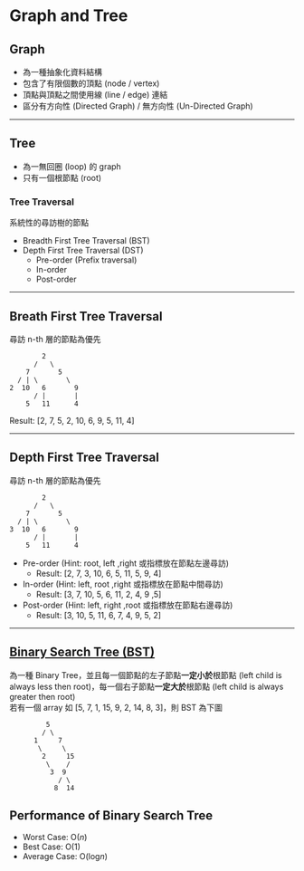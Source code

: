 Graph and Tree
===
## Graph
* 為一種抽象化資料結構
* 包含了有限個數的頂點 (node / vertex)
* 頂點與頂點之間使用線 (line / edge) 連結
* 區分有方向性 (Directed Graph) / 無方向性 (Un-Directed Graph)
---
## Tree
* 為一無回圈 (loop) 的 graph
* 只有一個根節點 (root)

### Tree Traversal 
系統性的尋訪樹的節點
* Breadth First Tree Traversal (BST)
* Depth First Tree Traversal (DST)
  * Pre-order (Prefix traversal)
  * In-order
  * Post-order

---

## Breath First Tree Traversal
尋訪 n-th 層的節點為優先
```
        2
      /   \
    7       5
  / | \       \
2  10   6       9
      / |       |
    5   11      4
```
Result: [2, 7, 5, 2, 10, 6, 9, 5, 11, 4]

---

## Depth First Tree Traversal
尋訪 n-th 層的節點為優先
```
        2
      /   \
    7       5
  / | \       \
3  10   6       9
      / |       |
    5   11      4
```
* Pre-order (Hint: root, left ,right 或指標放在節點左邊尋訪)
  * Result: [2, 7, 3, 10, 6, 5, 11, 5, 9, 4]
* In-order (Hint: left, root ,right 或指標放在節點中間尋訪)
  * Result: [3, 7, 10, 5, 6, 11, 2, 4, 9 ,5]
* Post-order (Hint: left, right ,root 或指標放在節點右邊尋訪)
  * Result: [3, 10, 5, 11, 6, 7, 4, 9, 5, 2]

---

## [Binary Search Tree (BST)](Code/BinarySearchTree.js)
為一種 Binary Tree，並且每一個節點的左子節點**一定小於**根節點 (left child is always less then root)，每一個右子節點**一定大於**根節點 (left child is always greater then root)
<br>
若有一個 array 如 [5, 7, 1, 15, 9, 2, 14, 8, 3]，則 BST 為下圖
```
         5      
        / \     
      1     7   
       \     \  
        2     15
         \    /
          3  9
            / \
           8  14
```

## Performance of Binary Search Tree
* Worst Case: O(*n*)
* Best Case: O(1)
* Average Case: O(log*n*)